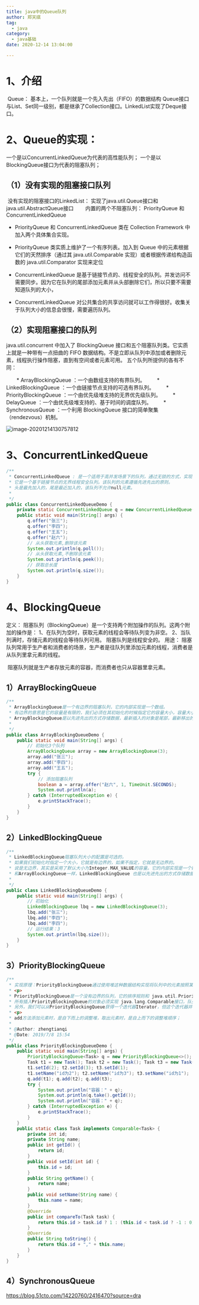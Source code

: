 ```yaml
---
title: java中的Queue队列
author: 郑天祺
tag:
  - java
category:
  - java基础
date: 2020-12-14 13:04:00

---
```


# 1、介绍

​        Queue： 基本上，一个队列就是一个先入先出（FIFO）的数据结构
​        Queue接口与List、Set同一级别，都是继承了Collection接口。LinkedList实现了Deque接 口。

# 2、Queue的实现：

 一个是以ConcurrentLinkedQueue为代表的高性能队列； 
 一个是以BlockingQueue接口为代表的阻塞队列； 

## （1）没有实现的阻塞接口队列

​		没有实现的阻塞接口的LinkedList： 实现了java.util.Queue接口和java.util.AbstractQueue接口
　　内置的两个不阻塞队列： PriorityQueue 和 ConcurrentLinkedQueue

- PriorityQueue     和 ConcurrentLinkedQueue 类在     Collection Framework 中加入两个具体集合实现。 
- PriorityQueue     类实质上维护了一个有序列表。加入到 Queue 中的元素根据它们的天然排序（通过其 java.util.Comparable 实现）或者根据传递给构造函数的     java.util.Comparator 实现来定位

- ConcurrentLinkedQueue     是基于链接节点的、线程安全的队列。并发访问不需要同步。因为它在队列的尾部添加元素并从头部删除它们，所以只要不需要知道队列的大小，
- ConcurrentLinkedQueue     对公共集合的共享访问就可以工作得很好。收集关于队列大小的信息会很慢，需要遍历队列。

## （2）实现阻塞接口的队列

java.util.concurrent 中加入了 BlockingQueue 接口和五个阻塞队列类。它实质上就是一种带有一点扭曲的 FIFO 数据结构。不是立即从队列中添加或者删除元素，线程执行操作阻塞，直到有空间或者元素可用。
五个队列所提供的各有不同：

　　* ArrayBlockingQueue ：一个由数组支持的有界队列。
　　* LinkedBlockingQueue ：一个由链接节点支持的可选有界队列。
　　* PriorityBlockingQueue ：一个由优先级堆支持的无界优先级队列。
　　* DelayQueue ：一个由优先级堆支持的、基于时间的调度队列。
　　* SynchronousQueue ：一个利用 BlockingQueue 接口的简单聚集（rendezvous）机制。

![image-20201214130757812](/assets/images/image-20201214130757812.png)

# 3、ConcurrentLinkedQueue

```java
/**
 * ConcurrentLinkedQueue : 是一个适用于高并发场景下的队列，通过无锁的方式，实现了高并发状态下的高性能，通常ConcurrentLinkedQueue性能好于BlockingQueue。
 * 它是一个基于链接节点的无界线程安全队列。该队列的元素遵循先进先出的原则。
 * 头是最先加入的，尾是最近加入的，该队列不允许null元素。
 *
 */
public class ConcurrentLinkedQueueDemo {
    private static ConcurrentLinkedQueue q = new ConcurrentLinkedQueue();
    public static void main(String[] args) {
        q.offer("张三");
        q.offer("李四");
        q.offer("王五");
        q.offer("赵六");
        // 从头获取元素,删除该元素
        System.out.println(q.poll());
        // 从头获取元素,不刪除该元素
        System.out.println(q.peek());
        // 获取总长度
        System.out.println(q.size());
    }
}

```

# 4、BlockingQueue

 定义： 
		阻塞队列（BlockingQueue）是一个支持两个附加操作的队列。这两个附加的操作是： 
		1、在队列为空时，获取元素的线程会等待队列变为非空。 
		2、当队列满时，存储元素的线程会等待队列可用。 
阻塞队列是线程安全的。 
用途： 
		阻塞队列常用于生产者和消费者的场景，生产者是往队列里添加元素的线程，消费者是从队列里拿元素的线程。

​		阻塞队列就是生产者存放元素的容器，而消费者也只从容器里拿元素。

## 1）ArrayBlockingQueue

```java
/**
 * ArrayBlockingQueue是一个有边界的阻塞队列，它的内部实现是一个数组。
 * 有边界的意思是它的容量是有限的，我们必须在其初始化的时候指定它的容量大小，容量大小一旦指定就不可改变。
 * ArrayBlockingQueue是以先进先出的方式存储数据，最新插入的对象是尾部，最新移出的对象是头部。
 *
 */
public class ArrayBlockingQueueDemo {
    public static void main(String[] args) {
        // 初始化3个队列
        ArrayBlockingQueue array = new ArrayBlockingQueue(3);
        array.add("张三");
        array.add("李四");
        array.add("王五");
        try {
            // 添加阻塞队列
            boolean a = array.offer("赵六", 1, TimeUnit.SECONDS);
            System.out.println(a);
        } catch (InterruptedException e) {
            e.printStackTrace();
        }
    }
}
```

## 2）LinkedBlockingQueue

```java
/**
 * LinkedBlockingQueue阻塞队列大小的配置是可选的，
 * 如果我们初始化时指定一个大小，它就是有边界的，如果不指定，它就是无边界的。
 * 说是无边界，其实是采用了默认大小为Integer.MAX_VALUE的容量。它的内部实现是一个链表。
 * 和ArrayBlockingQueue一样，LinkedBlockingQueue 也是以先进先出的方式存储数据，最新插入的对象是尾部，最新移出的对象是头部。
 *
 */
public class LinkedBlockingQueueDemo {
    public static void main(String[] args) {
        // 初始化
        LinkedBlockingQueue lbq = new LinkedBlockingQueue(3);
        lbq.add("张三");
        lbq.add("李四");
        lbq.add("李四");
        // 运行结果：3
        System.out.println(lbq.size());
    }
}
```

## 3）PriorityBlockingQueue

```java
/**
 * 实现原理：PriorityBlockingQueue通过使用堆这种数据结构实现将队列中的元素按照某种排序规则进行排序，从而改变先进先出的队列顺序
 * <p>
 * PriorityBlockingQueue是一个没有边界的队列，它的排序规则和 java.util.PriorityQueue一样。需要注意，PriorityBlockingQueue中允许插入null对象。
 * 所有插入PriorityBlockingQueue的对象必须实现 java.lang.Comparable接口，队列优先级的排序规则就是按照我们对这个接口的实现来定义的。
 * 另外，我们可以从PriorityBlockingQueue获得一个迭代器Iterator，但这个迭代器并不保证按照优先级顺序进行迭代。
 * <p>
 * add方法添加元素时，是自下而上的调整堆，取出元素时，是自上而下的调整堆顺序；
 *
 * @Author: zhengtianqi
 * @Date: 2019/7/8 15:54
 */
public class PriorityBlockingQueueDemo {
    public static void main(String[] args) {
        PriorityBlockingQueue<Task> q = new PriorityBlockingQueue<>();
        Task t1 = new Task(); Task t2 = new Task(); Task t3 = new Task();
        t1.setId(2); t2.setId(3); t3.setId(1);
        t1.setName("id为2"); t2.setName("id为3"); t3.setName("id为1");
        q.add(t1); q.add(t2); q.add(t3);
        try {
            System.out.println("容器：" + q);
            System.out.println(q.take().getId());
            System.out.println("容器：" + q);
        } catch (InterruptedException e) {
            e.printStackTrace();
        }
    }
    public static class Task implements Comparable<Task> {
        private int id;
        private String name;
        public int getId() {
            return id;
        }
        public void setId(int id) {
            this.id = id;
        }
        public String getName() {
            return name;
        }
        public void setName(String name) {
            this.name = name;
        }
        @Override
        public int compareTo(Task task) {
            return this.id > task.id ? 1 : (this.id < task.id ? -1 : 0);
        }
        @Override
        public String toString() {
            return this.id + "," + this.name;
        }
    }
}

```

## 4）SynchronousQueue

https://blog.51cto.com/14220760/2416470?source=dra